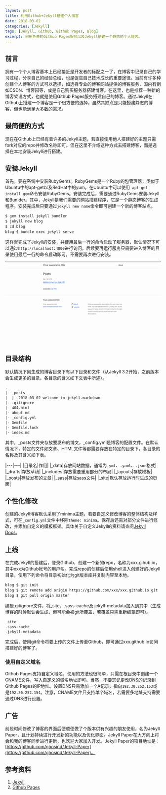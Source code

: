 ```yaml
---
layout: post
title: 利用Github+Jekyll搭建个人博客
date: 2018-03-02
categories: [Jekyll]
tags: [Jekyll, Github, Github Pages, Blog]
excerpt: 利用免费的Github Pages服务以及Jekyll搭建一个静态的个人博客。
---
```


## 前言

拥有一个个人博客基本上已经接近是开发者的标配之一了，在博客中记录自己的学习过程，分享自己的经验总结，也是促进自己技术成长的重要途径。当前有许多种创建个人博客的方式可以选择，如选择专业的博客网站提供的博客服务，国内有例如CSDN、博客园等，或是自己购买服务器搭建博客。在这里，也是推荐一种新的博客架设方式，也就是使用Github Pages服务搭建自己的博客。通过Jekyll在Github上搭建一个博客是一个很方便的选择，虽然其缺点是只能搭建静态的博客，但也能满足大多数的需求。

## 最简便的方式

现在在Github上已经有着许多的Jekyll主题，若直接使用他人搭建好的主题只需fork对应的repo并修改名称即可。但在这里不介绍这种方式去搭建博客，而是选择在本地安装Jekyll进行搭建。

## 安装Jekyll

首先，要在系统中安装RubyGems。RubyGems是一个Ruby的包管理器，类似于Ubuntu中的apt-get以及RedHat中的yum。在Ubuntu中可以使用`
apt-get install gem`命令安装RubyGems。安装完成后，需要通过RubyGems安装Jekyll和Bunlder。其中，Jekyll是我们需要的网站搭建程序，它是一个静态博客的生成程序。安装完成后只要通过`jekyll new name`命令即可创建一个新的博客站点。

```bash
$ gem install jekyll bundler
$ jekyll new blog
$ cd blog
blog $ bundle exec jekyll serve
```

这样就完成了Jekyll的安装，并使用最后一行的命令启动了服务器，默认情况下可以通过`http://localhost:4000`进行访问。后续要再运行服务只需要进入博客的目录使用最后一行的命令启动即可，不需要再次进行安装。

![博客页面](/assets/images/jekyll/2018-03-02-create-blog-with-github-and-jekyll/blog.png)

## 目录结构

默认情况下刚生成的博客目录下有以下目录和文件（从Jekyll 3.2开始，之前版本会生成更多的目录，各目录的含义如下文表中所述）。

```text
.
|- _posts
|  |- 2018-03-02-welcome-to-jekyll.markdown
|- .gitignore
|- 404.html
|- about.md
|- _config.yml
|- Gemfile
|- Gemfile.lock
|- index.md
```

其中，_posts文件夹存放要发布的博文，_config.yml是博客的配置文件。在默认情况下，特定的文件如文章、HTML文件等都需要存放在特定的目录下，各目录的名称及其含义如下表。

|---|---|
|目录名|作用|
|_data|存放网站数据，通常为`.yml`、`.yaml`、`.json`格式|
|_drafts|存放草稿|
|_includes|存放需要重用部分的布局|
|_layouts|存放模板|
|_posts|存放发布的文章|
|_sass|存放sass文件|
|_site|默认存放运行时生成的页面|

## 个性化修改

创建的Jekyll博客默认采用了minima主题，若要自定义修改博客的整体结构及样式，可在`_config.yml`文件中移除`theme: minima`。保存后还需对部分文件进行修改，并添加自定义的模板框架。具体关于自定义Jekyll的资料请查阅[Jekyll Docs](https://jekyllrb.com/docs/home/)。

## 上线

在完成Jekyll的搭建后，登录Github，创建一个新的repo，名称为xxx.gihub.io，其中xxx为Github帐号的用户名。完成repo的创建后使用shell进入创建好的Jekyll目录，使用下列命令将目录初始化为git版本库并复制内容至本地。

```bash
blog $ git init
blog $ git remote add origin https://github.com/xxx/xxx.github.io.git
blog $ git pull origin master
```

编辑.gitignore文件，将_site、.sass-cache及.jekyll-metadata加入到其中（生成博客的时候默认会生成，但可能会被git所覆盖，若覆盖只需重新编辑即可）。

```text
_site
.sass-cache
.jekyll-metadata
```

完成后，使用git命令将要上传的文件上传至Github，即可通过xxx.github.io访问搭建好的博客了。

### 使用自定义域名

Github Pages支持自定义域名，使用的方法也很简单，只需在根目录中创建一个CNAME文件，写入自定义的域名地址即可。当然，不要忘记更改DNS的记录到Github Pages的IP地址。设置DNS只需添加一个A记录，指向`192.30.252.153`或是`192.30.252.154`。注意，CNAME文件只支持单个域名，若需要多地址支持需要通过DNS进行设置。

## 广告

前段时间修改了博客的界面后便顺便做了个版本供有兴趣的朋友使用，名为Jekyll Paper，且计划持续进行开发新的功能以及优化界面。Jekyll Paper在大方向上将会和我的博客同步进行更新，也欢迎大家加入开发。Jekyll Paper的项目地址是：[https://github.com/ghosind/Jekyll-Paper](https://github.com/ghosind/Jekyll-Paper)。

## 参考资料

1. [Jekyll](https://jekyllrb.com/)
2. [Github Pages](https://pages.github.com/)